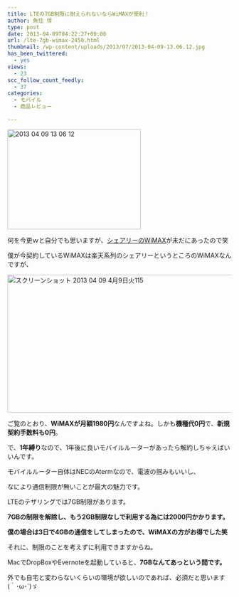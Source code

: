 ```yaml
---
title: LTEの7GB制限に耐えられないならWiMAXが便利！
author: 魚住 惇
type: post
date: 2013-04-09T04:22:27+00:00
url: /lte-7gb-wimax-2450.html
thumbnail: /wp-content/uploads/2013/07/2013-04-09-13.06.12.jpg
has_been_twittered:
  - yes
views:
  - 23
scc_follow_count_feedly:
  - 37
categories:
  - モバイル
  - 商品レビュー

---
```

[<img decoding="async" loading="lazy" title="2013-04-09 13.06.12.jpg" src="/wp-content/uploads/2013/04/2013-04-09-13.06.12.jpg" alt="2013 04 09 13 06 12" width="300" height="225" border="0" />][1]

<!--more-->

何を今更ｗと自分でも思いますが、[シェアリーのWiMAX][1]が未だにあったので笑</p> 

僕が今契約しているWiMAXは楽天系列のシェアリーというところのWiMAXなんですが、

[<img decoding="async" loading="lazy" title="スクリーンショット 2013-04-09 4月9日火115.png" src="/wp-content/uploads/2013/04/4755e83f0e01a28b42f2b3d9b27f1313.png" alt="スクリーンショット 2013 04 09 4月9日火115" width="539" height="310" border="0" />][1]

ご覧のとおり、**WiMAXが月額1980円**なんですよね。しかも**機種代0円**で、**新規契約手数料も0円**。</p> 

で、**1年縛り**なので、1年後に良いモバイルルーターがあったら解約しちゃえばいいんです。</p> 

モバイルルーター自体はNECのAtermなので、電波の掴みもいいし、

なにより通信制限が無いことが最大の魅力です。</p> 

LTEのテザリングでは7GB制限があります。

**7GBの制限を解除し、もう2GB制限なしで利用する為には2000円かかります。**

<p style="font-size: 14px;">
  <b>僕の場合は3日で4GBの通信をしてしまったので、WiMAXの方がお得でした笑</b>
</p></p> 

それに、制限のことを考えずに利用できますからね。

MacでDropBoxやEvernoteを起動していると、**7GBなんてあっという間です。**

外でも自宅と変わらないくらいの環境が欲しいのであれば、必須だと思います(｀･ω･´)ゞ

 [1]: http://p.tl/YXn2
